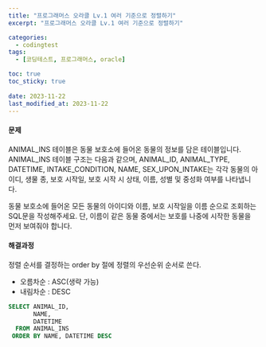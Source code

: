 ```yaml
---
title: "프로그래머스 오라클 Lv.1 여러 기준으로 정렬하기"
excerpt: "프로그래머스 오라클 Lv.1 여러 기준으로 정렬하기"

categories:
  - codingtest
tags:
  - [코딩테스트, 프로그래머스, oracle]

toc: true
toc_sticky: true
 
date: 2023-11-22
last_modified_at: 2023-11-22
---
```


#### 문제
ANIMAL_INS 테이블은 동물 보호소에 들어온 동물의 정보를 담은 테이블입니다. ANIMAL_INS 테이블 구조는 다음과 같으며, ANIMAL_ID, ANIMAL_TYPE, DATETIME, INTAKE_CONDITION, NAME, SEX_UPON_INTAKE는 각각 동물의 아이디, 생물 종, 보호 시작일, 보호 시작 시 상태, 이름, 성별 및 중성화 여부를 나타냅니다.

동물 보호소에 들어온 모든 동물의 아이디와 이름, 보호 시작일을 이름 순으로 조회하는 SQL문을 작성해주세요. 단, 이름이 같은 동물 중에서는 보호를 나중에 시작한 동물을 먼저 보여줘야 합니다.

#### 해결과정
정렬 순서를 결정하는 order by 절에 정렬의 우선순위 순서로 쓴다.
- 오름차순 : ASC(생략 가능)
- 내림차순 : DESC

```sql
SELECT ANIMAL_ID,
       NAME,
       DATETIME
  FROM ANIMAL_INS
 ORDER BY NAME, DATETIME DESC
```